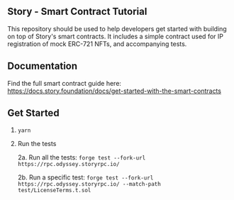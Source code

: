 ## Story - Smart Contract Tutorial

This repository should be used to help developers get started with building on top of Story's smart contracts. It includes a simple contract used for IP registration of mock ERC-721 NFTs, and accompanying tests.

## Documentation

Find the full smart contract guide here: https://docs.story.foundation/docs/get-started-with-the-smart-contracts

## Get Started

1. `yarn`

2. Run the tests

    2a. Run all the tests: `forge test --fork-url https://rpc.odyssey.storyrpc.io/`

    2b. Run a specific test: `forge test --fork-url https://rpc.odyssey.storyrpc.io/ --match-path test/LicenseTerms.t.sol`
